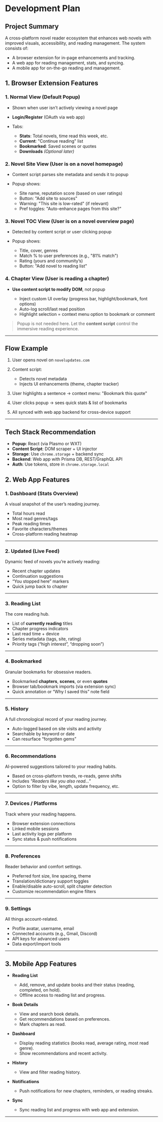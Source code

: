 # Development Plan

## Project Summary

A cross-platform novel reader ecosystem that enhances web novels with improved visuals, accessibility, and reading management. The system consists of:

- A browser extension for in-page enhancements and tracking.
- A web app for reading management, stats, and syncing.
- A mobile app for on-the-go reading and management.

## 1. Browser Extension Features

### 1. **Normal View (Default Popup)**

- Shown when user isn’t actively viewing a novel page
- **Login/Register** (OAuth via web app)
- Tabs:

  - **Stats**: Total novels, time read this week, etc.
  - **Current**: "Continue reading" list
  - **Bookmarked**: Saved scenes or quotes
  - **Downloads** *(Optional later)*

### 2. **Novel Site View (User is on a novel homepage)**

- Content script parses site metadata and sends it to popup
- Popup shows:

  - Site name, reputation score (based on user ratings)
  - Button: "Add site to sources"
  - Warning: "This site is low-rated" (if relevant)
  - Pref toggles: "Auto-enhance pages from this site?"

### 3. **Novel TOC View (User is on a novel overview page)**

- Detected by content script or user clicking popup
- Popup shows:

  - Title, cover, genres
  - Match % to user preferences (e.g., "81% match")
  - Rating (yours and community’s)
  - Button: "Add novel to reading list"

### 4. **Chapter View (User is reading a chapter)**

- **Use content script to modify DOM**, not popup

  - Inject custom UI overlay (progress bar, highlight/bookmark, font options)
  - Auto-log scroll/last read position
  - Highlight selection = context menu option to bookmark or comment

> Popup is not needed here. Let the **content script** control the immersive reading experience.

---

## **Flow Example**

1. User opens novel on `novelupdates.com`
2. Content script:

   - Detects novel metadata
   - Injects UI enhancements (theme, chapter tracker)
3. User highlights a sentence → context menu: "Bookmark this quote"
4. User clicks popup → sees quick stats & list of bookmarks
5. All synced with web app backend for cross-device support

---

## **Tech Stack Recommendation**

- **Popup**: React (via Plasmo or WXT)
- **Content Script**: DOM scraper + UI injector
- **Storage**: Use `chrome.storage` + backend sync
- **Backend**: Web app with Prisma DB, REST/GraphQL API
- **Auth**: Use tokens, store in `chrome.storage.local`

## 2. Web App Features

### **1. Dashboard (Stats Overview)**

A visual snapshot of the user’s reading journey.

- Total hours read
- Most read genres/tags
- Peak reading times
- Favorite characters/themes
- Cross-platform reading heatmap

---

### **2. Updated (Live Feed)**

Dynamic feed of novels you’re actively reading:

- Recent chapter updates
- Continuation suggestions
- “You stopped here” markers
- Quick jump back to chapter

---

### **3. Reading List**

The core reading hub.

- List of **currently reading** titles
- Chapter progress indicators
- Last read time + device
- Series metadata (tags, site, rating)
- Priority tags (“high interest”, “dropping soon”)

---

### **4. Bookmarked**

Granular bookmarks for obsessive readers.

- Bookmarked **chapters**, **scenes**, or even **quotes**
- Browser tab/bookmark imports (via extension sync)
- Quick annotation or “Why I saved this” note field

---

### **5. History**

A full chronological record of your reading journey.

- Auto-logged based on site visits and activity
- Searchable by keyword or date
- Can resurface “forgotten gems”

---

### **6. Recommendations**

AI-powered suggestions tailored to your reading habits.

- Based on cross-platform trends, re-reads, genre shifts
- Includes *"Readers like you also read..."*
- Option to filter by vibe, length, update frequency, etc.

---

### **7. Devices / Platforms**

Track where your reading happens.

- Browser extension connections
- Linked mobile sessions
- Last activity logs per platform
- Sync status & push notifications

---

### **8. Preferences**

Reader behavior and comfort settings.

- Preferred font size, line spacing, theme
- Translation/dictionary support toggles
- Enable/disable auto-scroll, split chapter detection
- Customize recommendation engine filters

---

### **9. Settings**

All things account-related.

- Profile avatar, username, email
- Connected accounts (e.g., Gmail, Discord)
- API keys for advanced users
- Data export/import tools

---

## 3. Mobile App Features

- **Reading List**

  - Add, remove, and update books and their status (reading, completed, on hold).
  - Offline access to reading list and progress.

- **Book Details**

  - View and search book details.
  - Get recommendations based on preferences.
  - Mark chapters as read.

- **Dashboard**

  - Display reading statistics (books read, average rating, most read genre).
  - Show recommendations and recent activity.

- **History**

  - View and filter reading history.

- **Notifications**

  - Push notifications for new chapters, reminders, or reading streaks.

- **Sync**
  - Sync reading list and progress with web app and extension.

---
